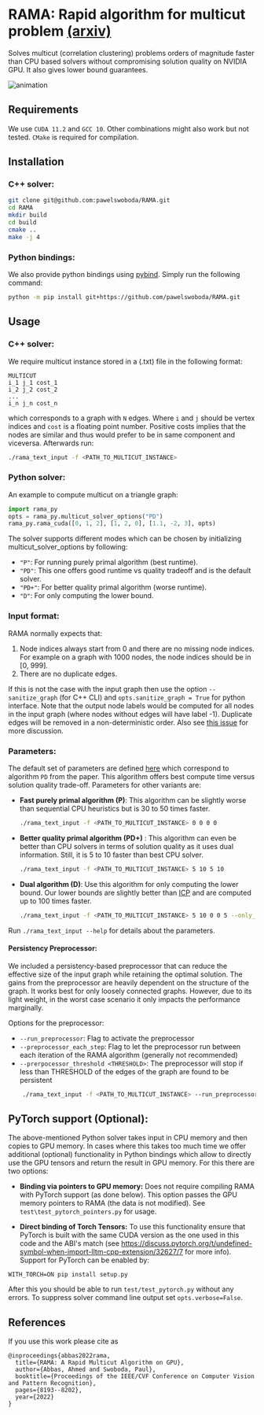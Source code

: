 # RAMA: Rapid algorithm for multicut problem [(arxiv)](https://arxiv.org/abs/2109.01838)
Solves multicut (correlation clustering) problems orders of magnitude faster than CPU based solvers without compromising solution quality on NVIDIA GPU. It also gives lower bound guarantees.

![animation](./misc/contraction_animation.gif)

## Requirements
We use `CUDA 11.2` and `GCC 10`. Other combinations might also work but not tested. `CMake` is required for compilation.

## Installation

### C++ solver:
```bash
git clone git@github.com:pawelswoboda/RAMA.git
cd RAMA
mkdir build
cd build
cmake ..
make -j 4
```

### Python bindings:
We also provide python bindings using [pybind](https://github.com/pybind/pybind11). Simply run the following command:

```bash
python -m pip install git+https://github.com/pawelswoboda/RAMA.git
```

## Usage

### C++ solver:
We require multicut instance stored in a (.txt) file in the following format:
```
MULTICUT
i_1 j_1 cost_1
i_2 j_2 cost_2
...
i_n j_n cost_n
```
which corresponds to a graph with `N` edges. Where `i` and `j` should be vertex indices and `cost` is a floating point number. Positive costs implies that the nodes are similar and thus would prefer to be in same component and viceversa. Afterwards run:
```bash
./rama_text_input -f <PATH_TO_MULTICUT_INSTANCE>
```

### Python solver:
An example to compute multicut on a triangle graph:
```python
import rama_py
opts = rama_py.multicut_solver_options("PD")
rama_py.rama_cuda([0, 1, 2], [1, 2, 0], [1.1, -2, 3], opts) 
```
The solver supports different modes which can be chosen by initializing multicut_solver_options by following:
- `"P"`: For running purely primal algorithm (best runtime).
- `"PD"`: This one offers good runtime vs quality tradeoff and is the default solver.
- `"PD+"`: For better quality primal algorithm (worse runtime). 
- `"D"`: For only computing the lower bound.
### Input format:
RAMA normally expects that:
1. Node indices always start from 0 and there are no missing node indices. For example on a graph with 1000 nodes, the node indices should be in [0, 999]. 
2. There are no duplicate edges.

If this is not the case with the input graph then use the option `--sanitize_graph` (for C++ CLI) and `opts.sanitize_graph = True` for python interface. 
Note that the output node labels would be computed for all nodes in the input graph (where nodes without edges will have label -1). Duplicate edges will be removed in a non-deterministic order. Also see [this issue](https://github.com/pawelswoboda/RAMA/issues/26#issuecomment-1029949689) for more discussion.
### Parameters:
The default set of parameters are defined [here](include/multicut_solver_options.h) which correspond to algorithm `PD` from the paper. This algorithm offers best compute time versus solution quality trade-off.  Parameters for other variants are:

 - **Fast purely primal algorithm (P)**:
 This algorithm can be slightly worse than sequential CPU heuristics but is 30 to 50 times faster. 
	```bash
	./rama_text_input -f <PATH_TO_MULTICUT_INSTANCE> 0 0 0 0
	```
- **Better quality primal algorithm (PD+)** :
This algorithm can even be better than CPU solvers in terms of solution quality as it uses dual information. Still, it is 5 to 10 faster than best CPU solver.
	```bash
	./rama_text_input -f <PATH_TO_MULTICUT_INSTANCE> 5 10 5 10
	```
- **Dual algorithm (D)**:
Use this algorithm for only computing the lower bound. Our lower bounds are slightly better than [ICP](http://proceedings.mlr.press/v80/lange18a.html) and are computed up to 100 times faster.
	```bash
	./rama_text_input -f <PATH_TO_MULTICUT_INSTANCE> 5 10 0 0 5 --only_lb
	```
Run  `./rama_text_input --help` for details about the parameters. 

#### Persistency Preprocessor:
We included a persistency-based preprocessor that can reduce the effective size of the input graph while retaining the optimal solution. The gains from the preprocessor are heavily dependent on the structure of the graph. It works best for only loosely connected graphs. However, due to its light weight, in the worst case scenario it only impacts the performance marginally.

Options for the preprocessor:
- `--run_preprocessor`: Flag to activate the preprocessor
- `--preprocessor_each_step`: Flag to let the preprocessor run between each iteration of the RAMA algorithm (generally not recommended)
- `--prerpocessor_threshold <THRESHOLD>`: The preprocessor will stop if less than THRESHOLD of the edges of the graph are found to be persistent


```bash
	./rama_text_input -f <PATH_TO_MULTICUT_INSTANCE> --run_preprocessor --prerpocessor_threshold 0.005
```

## PyTorch support (Optional):
The above-mentioned Python solver takes input in CPU memory and then copies to GPU memory. In cases where this takes too much time we offer additional (optional) functionality in Python bindings which allow to directly use the GPU tensors and return the result in GPU memory. For this there are two options:

- **Binding via pointers to GPU memory:**
Does not require compiling RAMA with PyTorch support (as done below). This option passes the GPU memory pointers to RAMA (the data is not modified). See 
`test\test_pytorch_pointers.py` for usage.

- **Direct binding of Torch Tensors:**
To use this functionality ensure that PyTorch is built with the same CUDA version as the one used in this code and the ABI's match (see https://discuss.pytorch.org/t/undefined-symbol-when-import-lltm-cpp-extension/32627/7 for more info). Support for PyTorch can be enabled by:
```
WITH_TORCH=ON pip install setup.py
```
After this you should be able to run `test/test_pytorch.py` without any errors. To suppress solver command line output set `opts.verbose=False`.

## References
If you use this work please cite as
```
@inproceedings{abbas2022rama,
  title={RAMA: A Rapid Multicut Algorithm on GPU},
  author={Abbas, Ahmed and Swoboda, Paul},
  booktitle={Proceedings of the IEEE/CVF Conference on Computer Vision and Pattern Recognition},
  pages={8193--8202},
  year={2022}
}
